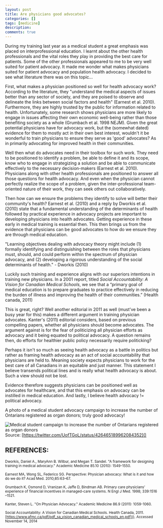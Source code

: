 ```yaml
---
layout: post
title: Are physicians good advocates?
categories: []
tags: [medicine]
description: 
comments: true
---
```


During my training last year as a medical student a great emphasis was placed on interprofessional education. I learnt about the other health professionals and the vital roles they play in providing the best care for patients. Some of the other professionals appeared to me to be very well suited for patient advocacy. It made me wonder what makes physicians suited for patient advocacy and population health advocacy. I decided to see what literature there was on this topic...

First, what makes a physician positioned so well for health advocacy work? According to the literature, they "understand the medical aspects of issues better than any sector of society, and they are poised to observe and delineate the links between social factors and health" (Earnest et al. 2010). Furthermore, they are highly trusted by the public for information related to health. Unfortunately, some research shows physicians are more likely to engage in issues affecting their own economic well-being rather than those benefiting society as a whole (Grumbach et al. 1998 NEJM). Given the great potential physicians have for advocacy work, but the (somewhat dated) evidence for them to mostly act in their own best interest, wouldn't it be wonderful to train physicians to ensure they serve as 'good' advocates? As in primarily advocating for improved health in their communities.

Well then what do advocates need in their toolbox for such work. They need to be positioned to identify a problem, be able to define it and its scope, know who to engage in strategizing a solution and be able to communicate effectively to the necessary decision-makers (Earnest et al. 2010). Physicians along with other health professionals are positioned to answer all those questions for health advocacy. And even when the physician cannot perfectly realize the scope of a problem, given the inter-professional team-oriented nature of their work, they can seek others out collaboratively. 

Then how can we ensure the problems they identify to solve will better their community's health? Earnest et al. (2010) and a reply by Dworkis et al. (2010) state that a fundamental understanding of the determinants of health followed by practical experience in advocacy projects are important to developing physicians into health advocates. Getting experience in these early in medical training is essential then. This then brings us from the evidence that physicians can be good advocates to how do we ensure they are through medical education.

"Learning objectives dealing with advocacy theory might include (1) formally identifying and distinguishing between the roles that physicians must, should, and could perform within the spectrum of physician advocacy, and (2) developing a rigorous understanding of the social determinants of health." - Dworkis (2010)

Luckily such training and experience aligns with our superiors intentions in training new physicians. In a 2001 report, titled _Social Accountability: A Vision for Canadian Medical Schools_, we see that a “primary goal of medical education is to prepare graduates to practice effectively in reducing the burden of illness and improving the health of their communities.” (Health canada, 2011)

This is great, right? Well another editorial in 2011 as well (must've been a busy year for this) makes a different argument in training physician advocates. Kanter's (2011) editorial considers, based on previous compelling papers, whether all physicians should become advocates. The argument against is for the fear of politicizing all physician efforts as advocacy and it being equated to political advocacy. A question remains then, do efforts for healthier public policy necessarily require politicking? 

Perhaps it isn't so much as seeing health advocacy as a battle in politics but rather as framing health advocacy as an act of social accountability that physicians are held to. Meaning society expects physicians to work for the best care of all Canadians in an equitable and just manner. This statement I believe transends political lines and is really what health advocacy is about. Such a view should not be lost. 

Evidence therefore suggests physicians can be positioned well as advocates for healthcare, and that this emphasis on advocacy can be instilled in medical education. And lastly, I believe health advocacy != political advocacy.

A photo of a medical student advocacy campaign to increase the number of Ontarians registered as organ donors; truly good advocacy! 

![Medical student campaign to increase the number of Ontarians registered as organ donors](/assets/2015-01-09_GiftOfLifeUofT_tweet.png?raw=true)
Source: [https://twitter.com/UofTGoL/status/426465189962084352]()

## REFERENCES:

<small>Dworkis, Daniel A., MaryAnn B. Wilbur, and Megan T. Sandel. "A framework for designing training in medical advocacy." Academic Medicine 85.10 (2010): 1549-1550.</small>

<small>Earnest MA, Wong SL, Federico SG. Perspective: Physician advocacy: What is it and how do we do it? Acad Med. 2010;85:63–67.</small>

<small>Grumbach K, Osmond D, Vranizan K, Jaffe D, Bindman AB. Primary care physicians’ experience of financial incentives in managed-care systems. N Engl J Med. 1998; 339:1516 –1521.</small>

<small>Kanter, Steven L. "On Physician Advocacy." Academic Medicine 86.9 (2011): 1059-1060.</small>

<small>Social Accountability: A Vision for Canadian Medical Schools. Health Canada, 2011. [https://www.afmc.ca/pdf/pdf_sa_vision_canadian_medical_schools_en.pdf](). Accessed November 14, 2014
</small>


